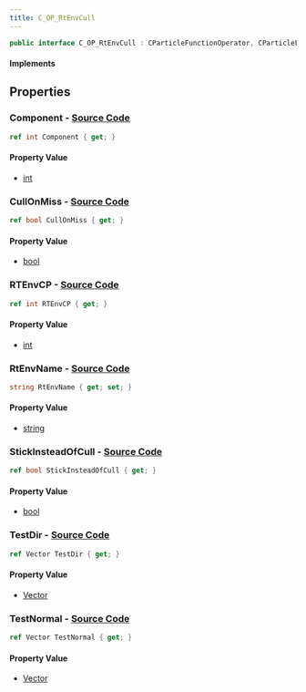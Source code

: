 ```yaml
---
title: C_OP_RtEnvCull
---
```


```csharp
public interface C_OP_RtEnvCull : CParticleFunctionOperator, CParticleFunction, ISchemaClass<CParticleFunction>, ISchemaClass<CParticleFunctionOperator>, ISchemaClass<C_OP_RtEnvCull>, ISchemaField, ISchemaClass, INativeHandle
```

#### Implements

## Properties

### **Component** - [Source Code](https://github.com/swiftly-solution/swiftlys2/blob/main/managed/src/SwiftlyS2.Generated/Schemas/Interfaces/C_OP_RtEnvCull.cs#L28)

```csharp
ref int Component { get; }
```

#### Property Value

- [int](https://learn.microsoft.com/dotnet/api/system.int32)

### **CullOnMiss** - [Source Code](https://github.com/swiftly-solution/swiftlys2/blob/main/managed/src/SwiftlyS2.Generated/Schemas/Interfaces/C_OP_RtEnvCull.cs#L20)

```csharp
ref bool CullOnMiss { get; }
```

#### Property Value

- [bool](https://learn.microsoft.com/dotnet/api/system.boolean)

### **RTEnvCP** - [Source Code](https://github.com/swiftly-solution/swiftlys2/blob/main/managed/src/SwiftlyS2.Generated/Schemas/Interfaces/C_OP_RtEnvCull.cs#L26)

```csharp
ref int RTEnvCP { get; }
```

#### Property Value

- [int](https://learn.microsoft.com/dotnet/api/system.int32)

### **RtEnvName** - [Source Code](https://github.com/swiftly-solution/swiftlys2/blob/main/managed/src/SwiftlyS2.Generated/Schemas/Interfaces/C_OP_RtEnvCull.cs#L24)

```csharp
string RtEnvName { get; set; }
```

#### Property Value

- [string](https://learn.microsoft.com/dotnet/api/system.string)

### **StickInsteadOfCull** - [Source Code](https://github.com/swiftly-solution/swiftlys2/blob/main/managed/src/SwiftlyS2.Generated/Schemas/Interfaces/C_OP_RtEnvCull.cs#L22)

```csharp
ref bool StickInsteadOfCull { get; }
```

#### Property Value

- [bool](https://learn.microsoft.com/dotnet/api/system.boolean)

### **TestDir** - [Source Code](https://github.com/swiftly-solution/swiftlys2/blob/main/managed/src/SwiftlyS2.Generated/Schemas/Interfaces/C_OP_RtEnvCull.cs#L16)

```csharp
ref Vector TestDir { get; }
```

#### Property Value

- [Vector](/docs/api/shared/natives/vector)

### **TestNormal** - [Source Code](https://github.com/swiftly-solution/swiftlys2/blob/main/managed/src/SwiftlyS2.Generated/Schemas/Interfaces/C_OP_RtEnvCull.cs#L18)

```csharp
ref Vector TestNormal { get; }
```

#### Property Value

- [Vector](/docs/api/shared/natives/vector)


